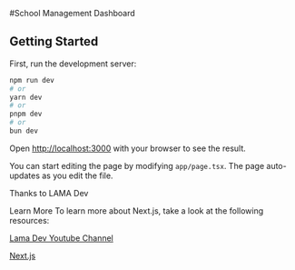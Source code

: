 #School Management Dashboard

## Getting Started

First, run the development server:

```bash
npm run dev
# or
yarn dev
# or
pnpm dev
# or
bun dev
```

Open [http://localhost:3000](http://localhost:3000) with your browser to see the result.

You can start editing the page by modifying `app/page.tsx`. The page auto-updates as you edit the file.

Thanks to LAMA Dev 

Learn More
To learn more about Next.js, take a look at the following resources:

[Lama Dev Youtube Channel](https://www.youtube.com/lamadev)

[Next.js](https://nextjs.org/learn)
